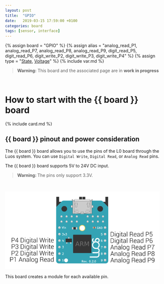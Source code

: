 ```yaml
---
layout: post
title:  "GPIO"
date:   2019-03-15 17:59:00 +0100
categories: board
tags: [sensor, interface]
---
```

{% assign board = "GPIO" %}
{% assign alias = "analog_read_P1, analog_read_P7, analog_read_P8, analog_read_P9, digit_read_P5, digit_read_P6, digit_write_P2, digit_write_P3, digit_write_P4"  %}
{% assign type = "[State](/module/state), [Voltage](/module/voltage)" %}
{% include var.md %}

<blockquote class="warning"><strong>Warning:</strong> This board and the associated page are in <strong>work in progress</strong></blockquote><br />


# How to start with the {{ board }} board
{% include card.md %}


## {{ board }} pinout and power consideration

The {{ board }} board allows you to use the pins of the L0 board through the Luos system. You can use `Digital Write`, `Digital Read`, or `Analog Read` pins.

The {{ board }} board supports 5V to 24V DC input.

<blockquote class="warning"><strong>Warning: </strong>The pins only support 3.3V.</blockquote><br />

![GPIO pinout](/assets/img/GPIO_pinout.png)

This board creates a module for each available pin.
